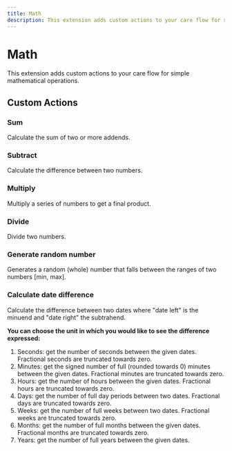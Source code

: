 ```yaml
---
title: Math
description: This extension adds custom actions to your care flow for simple mathematical operations.
---
```

# Math

This extension adds custom actions to your care flow for simple mathematical operations.

## Custom Actions

### Sum

Calculate the sum of two or more addends.

### Subtract

Calculate the difference between two numbers.

### Multiply

Multiply a series of numbers to get a final product.

### Divide

Divide two numbers.

### Generate random number

Generates a random (whole) number that falls between the ranges of two numbers [min, max].

### Calculate date difference

Calculate the difference between two dates where "date left" is the minuend and "date right" the subtrahend.

**You can choose the unit in which you would like to see the difference expressed:**

1. Seconds: get the number of seconds between the given dates. Fractional seconds are truncated towards zero.
2. Minutes: get the signed number of full (rounded towards 0) minutes between the given dates. Fractional minutes are truncated towards zero.
3. Hours: get the number of hours between the given dates. Fractional hours are truncated towards zero.
4. Days: get the number of full day periods between two dates. Fractional days are truncated towards zero.
5. Weeks: get the number of full weeks between two dates. Fractional weeks are truncated towards zero.
6. Months: get the number of full months between the given dates. Fractional months are truncated towards zero.
7. Years: get the number of full years between the given dates.
